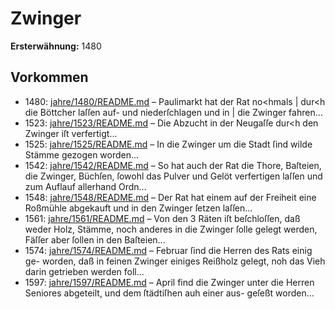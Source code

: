 # Zwinger

**Ersterwähnung:** 1480

## Vorkommen
- 1480: [jahre/1480/README.md](../jahre/1480/README.md) – Paulimarkt hat der Rat no<hmals
| dur<h die Böttcher laſſen auf- und niederſchlagen und in
| die Zwinger fahren...
- 1523: [jahre/1523/README.md](../jahre/1523/README.md) – Die Abzucht in der Neugaſſe dur<h den Zwinger iſt
verfertigt...
- 1525: [jahre/1525/README.md](../jahre/1525/README.md) – In die Zwinger um die Stadt ſind wilde Stämme
gezogen worden...
- 1542: [jahre/1542/README.md](../jahre/1542/README.md) – So hat auch der Rat die Thore, Baſteien, die Zwinger,
Büchſen, ſowohl das Pulver und Gelöt verfertigen laſſen
und zum Auflauf allerhand Ordn...
- 1548: [jahre/1548/README.md](../jahre/1548/README.md) – Der Rat hat einem auf der Freiheit eine Roßmühle
abgekauft und in den Zwinger ſetzen laſſen...
- 1561: [jahre/1561/README.md](../jahre/1561/README.md) – Von den 3 Räten iſt beſchloſſen, daß weder Holz,
Stämme, noch anderes in die Zwinger ſolle gelegt werden,
Fäſſer aber ſollen in den Baſteien...
- 1574: [jahre/1574/README.md](../jahre/1574/README.md) – Februar ſind die Herren des Rats einig ge-
worden, daß in feinen Zwinger einiges Reißholz gelegt,
noh das Vieh darin getrieben werden foll...
- 1597: [jahre/1597/README.md](../jahre/1597/README.md) – April find die Zwinger unter die Herren
Seniores abgeteilt, und dem ſtädtiſhen auh einer aus-
geſeßt worden...
